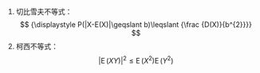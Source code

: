 1. 切比雪夫不等式：
$$
{\displaystyle P(|X-E(X)|\geqslant b)\leqslant {\frac {D(X)}{b^{2}}}}
$$
2. 柯西不等式：
$$
|\operatorname{E}(XY)|^2 \leq \operatorname{E}(X^2) \operatorname{E}(Y^2)
$$